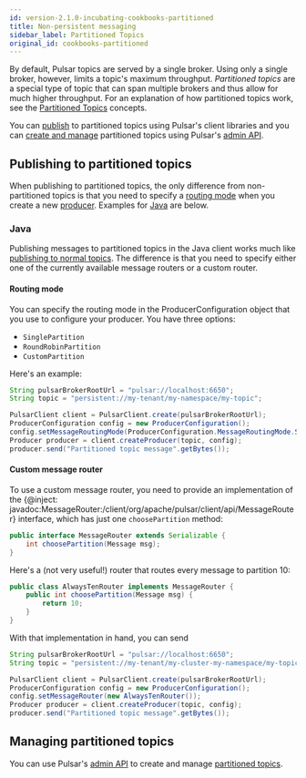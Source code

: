 ```yaml
---
id: version-2.1.0-incubating-cookbooks-partitioned
title: Non-persistent messaging
sidebar_label: Partitioned Topics
original_id: cookbooks-partitioned
---
```


By default, Pulsar topics are served by a single broker. Using only a single broker, however, limits a topic's maximum throughput. *Partitioned topics* are a special type of topic that can span multiple brokers and thus allow for much higher throughput. For an explanation of how partitioned topics work, see the [Partitioned Topics](concepts-messaging.md#partitioned-topics) concepts.

You can [publish](#publishing-to-partitioned-topics) to partitioned topics using Pulsar's client libraries and you can [create and manage](#managing-partitioned-topics) partitioned topics using Pulsar's [admin API](admin-api-overview.md).

## Publishing to partitioned topics

When publishing to partitioned topics, the only difference from non-partitioned topics is that you need to specify a [routing mode](concepts-messaging.md#routing-modes) when you create a new [producer](reference-terminology.md#producer). Examples for [Java](#java) are below.

### Java

Publishing messages to partitioned topics in the Java client works much like [publishing to normal topics](client-libraries-java.md#using-producers). The difference is that you need to specify either one of the currently available message routers or a custom router.

#### Routing mode

You can specify the routing mode in the ProducerConfiguration object that you use to configure your producer. You have three options:

* `SinglePartition`
* `RoundRobinPartition`
* `CustomPartition`

Here's an example:

```java
String pulsarBrokerRootUrl = "pulsar://localhost:6650";
String topic = "persistent://my-tenant/my-namespace/my-topic";

PulsarClient client = PulsarClient.create(pulsarBrokerRootUrl);
ProducerConfiguration config = new ProducerConfiguration();
config.setMessageRoutingMode(ProducerConfiguration.MessageRoutingMode.SinglePartition);
Producer producer = client.createProducer(topic, config);
producer.send("Partitioned topic message".getBytes());
```

#### Custom message router

To use a custom message router, you need to provide an implementation of the {@inject: javadoc:MessageRouter:/client/org/apache/pulsar/client/api/MessageRouter} interface, which has just one `choosePartition` method:

```java
public interface MessageRouter extends Serializable {
    int choosePartition(Message msg);
}
```

Here's a (not very useful!) router that routes every message to partition 10:

```java
public class AlwaysTenRouter implements MessageRouter {
    public int choosePartition(Message msg) {
        return 10;
    }
}
```

With that implementation in hand, you can send

```java
String pulsarBrokerRootUrl = "pulsar://localhost:6650";
String topic = "persistent://my-tenant/my-cluster-my-namespace/my-topic";

PulsarClient client = PulsarClient.create(pulsarBrokerRootUrl);
ProducerConfiguration config = new ProducerConfiguration();
config.setMessageRouter(new AlwaysTenRouter());
Producer producer = client.createProducer(topic, config);
producer.send("Partitioned topic message".getBytes());
```

## Managing partitioned topics

You can use Pulsar's [admin API](admin-api-overview.md) to create and manage [partitioned topics](admin-api-partitioned-topics.md).
